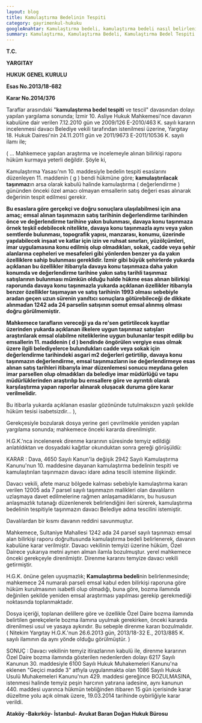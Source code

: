 ```yaml
---
layout: blog
title: Kamulaştırma Bedelinin Tespiti
category: gayrimenkul-hukuku
googleAnahtar: Kamulaştırma bedeli, kamulaştırma bedeli nasıl belirlenir, avukat, hukuk bürosu, ataköy avukat
summary: Kamulaştırma, Kamulaştırma Bedeli, Kamulaştırma Bedel Tespiti ile ilgili Yargıtay Kararı
---
```


**T.C.**

**YARGITAY**

**HUKUK GENEL KURULU**

**Esas No.2013/18-682**

**Karar No.2014/376**

Taraflar arasındaki "**kamulaştırma bedel tespiti** ve tescil" davasından dolayı yapılan yargılama sonunda; İzmir 10. Asliye Hukuk Mahkemesi'nce davanın kabulüne dair verilen 7.12.2010 gün ve 2009/126 E-2010/463 K. sayılı kararın incelenmesi davacı Belediye vekili tarafından istenilmesi üzerine, Yargıtay 18. Hukuk Dairesi'nin 24.11.2011 gün ve 2011/9673 E-2011/10536 K. sayılı ilamı ile;

( ... Mahkemece yapılan araştırma ve incelemeyle alınan bilirkişi raporu hüküm kurmaya yeterli değildir. Şöyle ki,

Kamulaştırma Yasası'nın 10. maddesiyle bedelin tespiti esaslarını düzenleyen 11. maddenin ( g ) bendi hükmüne göre; **kamulaştırılacak taşınmaz**ın arsa olarak kabulü halinde kamulaştırma ( değerlendirme ) gününden önceki özel amacı olmayan emsallerin satış değeri esas alınarak değerinin tespit edilmesi gerekir.

**Bu esaslara göre gerçekçi ve doğru sonuçlara ulaşılabilmesi için ana amaç; emsal alınan taşınmazın satış tarihinin değerlendirme tarihinden önce ve değerlendirme tarihine yakın bulunması, davaya konu taşınmaza örnek teşkil edebilecek nitelikte, davaya konu taşınmazla aynı veya yakın semtlerde bulunması, topografik yapısı, manzarası, konumu, üzerinde yapılabilecek inşaat ve katlar için izin ve ruhsat sınırları, yüzölçümleri, imar uygulamasına konu edilmiş olup olmadıkları, sokak, cadde veya şehir alanlarına cepheleri ve mesafeleri gibi yönlerden benzer ya da yakın özelliklere sahip bulunması gereklidir. İzmir gibi büyük şehirlerde yukarda açıklanan bu özellikler itibarıyla davaya konu taşınmaza daha yakın konumda ve değerlendirme tarihine yakın satış tarihli taşınmaz satışlarının bulunması mümkün olduğu halde hükme esas alınan bilirkişi raporunda davaya konu taşınmazla yukarda açıklanan özellikler itibarıyla benzer özellikler taşımayan ve satış tarihinin 1993 olması sebebiyle aradan geçen uzun sürenin yanıltıcı sonuçlara götürebileceği de dikkate alınmadan 1242 ada 24 parselin satışının somut emsal alınmış olması doğru görülmemiştir.**

**Mahkemece tarafların vereceği ya da re'sen getirtilecek kayıtlar üzerinden yukarda açıklanan ilkelere uygun taşınmaz satışları araştırılarak emsal olabilme niteliklerine uygun bulunanlar tespit edilip bu emsallerin 11. maddenin ( d ) bendinde öngörülen vergiye esas olmak üzere ilgili belediyelerce bulundukları cadde veya sokak için değerlendirme tarihindeki asgari m2 değerleri getirtilip, davaya konu taşınmazın değerlendirme, emsal taşınmazların ise değerlendirmeye esas alınan satış tarihleri itibarıyla imar düzenlemesi sonucu meydana gelen imar parsellen olup olmadıkları da belediye imar müdürlüğü ve tapu müdürlüklerinden araştırılıp bu emsallere göre ve ayrıntılı olarak karşılaştırma yapan raporlar alınarak oluşacak duruma göre karar verilmelidir.**

Bu itibarla yukarda açıklanan esaslar gözönünde tutulmaksızın yazılı şekilde hüküm tesisi isabetsizdir... ),

Gerekçesiyle bozularak dosya yerine geri çevrilmekle yeniden yapılan yargılama sonunda; mahkemece önceki kararda direnilmiştir.

H.G.K.'nca incelenerek direnme kararının süresinde temyiz edildiği anlatıldıktan ve dosyadaki kağıtlar okunduktan sonra gereği görüşüldü:

KARAR : Dava, 4650 Sayılı Kanun'la değişik 2942 Sayılı Kamulaştırma Kanunu'nun 10. maddesine dayanan kamulaştırma bedelinin tespiti ve kamulaştırılan taşınmazın davacı idare adına tescili istemine ilişkindir.

Davacı vekili, afete maruz bölgede kalması sebebiyle kamulaştırma kararı verilen 12005 ada 7 parsel sayılı taşınmazın malikleri olan davalıların uzlaşmaya davet edilmelerine rağmen anlaşamadıklarını, bu hususun anlaşmazlık tutanağı düzenlenerek belirlendiğini ileri sürerek, kamulaştırma bedelinin tespitiyle taşınmazın davacı Belediye adına tescilini istemiştir.

Davalılardan bir kısmı davanın reddini savunmuştur.

Mahkemece, Sultaniye Mahallesi 1242 ada 24 parsel sayılı taşınmazı emsal alan bilirkişi raporu doğrultusunda kamulaştırma bedeli belirlenerek, davanın kabulüne karar verilmiştir. Davacı vekilinin temyizi üzerine hüküm, Özel Dairece yukarıya metni aynen alman ilamla bozulmuştur. yerel mahkemece önceki gerekçeyle direnilmiştir. Direnme kararını temyize davacı vekili getirmiştir.

H.G.K. önüne gelen uyuşmazlık; **Kamulaştırma bedeli**nin belirlenmesinde; mahkemece 24 numaralı parseli emsal kabul eden bilirkişi raporuna göre hüküm kurulmasının isabetli olup olmadığı, buna göre, bozma ilamında değinilen şekilde yeniden emsal araştırması yapılması gerekip gerekmediği noktasında toplanmaktadır.

Dosya içeriği, toplanan delillere göre ve özellikle Özel Daire bozma ilamında belirtilen gerekçelerle bozma ilamına uyulmak gerekirken, önceki kararda direnilmesi usul ve yasaya aykırıdır. Bu sebeple direnme kararı bozulmalıdır. ( Nitekim Yargıtay H.G.K.'nun 26.6.2013 gün, 2013/18-32 E., 2013/885 K. sayılı ilamının da aynı yönde olduğu görülmüştür. )

SONUÇ : Davacı vekilinin temyiz itirazlarının kabulü ile, direnme kararının Özel Daire bozma ilamında gösterilen nedenlerden dolayı 6217 Sayılı Kanunun 30. maddesiyle 6100 Sayılı Hukuk Muhakemeleri Kanunu'na eklenen "Geçici madde 3" atfıyla uygulanmakta olan 1086 Sayılı Hukuk Usulü Muhakemeleri Kanunu'nun 429. maddesi gereğince BOZULMASINA, istenmesi halinde temyiz peşin harcının yatırana iadesine, aynı kanunun 440. maddesi uyarınca hükmün tebliğinden itibaren 15 gün içerisinde karar düzeltme yolu açık olmak üzere, 19.03.2014 tarihinde oybirliğiyle karar verildi.

**Ataköy -Bakırköy- İstanbul- Avukat Baran Doğan Hukuk Bürosu**
